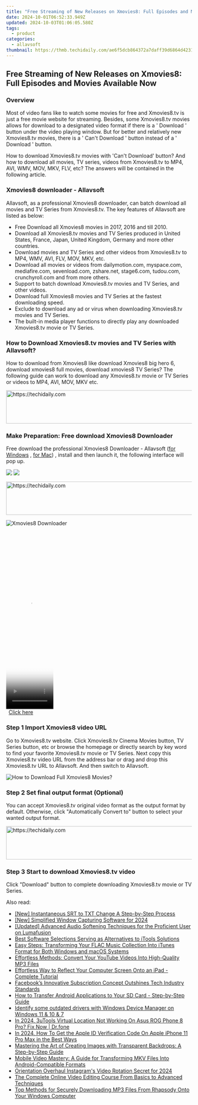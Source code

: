 ```yaml
---
title: "Free Streaming of New Releases on Xmovies8: Full Episodes and Movies Available Now"
date: 2024-10-01T06:52:33.949Z
updated: 2024-10-03T01:06:05.580Z
tags:
  - product
categories:
  - allavsoft
thumbnail: https://thmb.techidaily.com/ae6f5dcb864372a7daff39d6864d42313e356ceda57733053c900756165098c8.jpg
---
```


## Free Streaming of New Releases on Xmovies8: Full Episodes and Movies Available Now

### Overview

Most of video fans like to watch some movies for free and Xmovies8.tv is just a free movie website for streaming. Besides, some Xmovies8.tv movies allows for download to a designated video format if there is a ' Download ' button under the video playing window. But for better and relatively new Xmovies8.tv movies, there is a ' Can't Download ' button instead of a ' Download ' button.

How to download Xmovies8.tv movies with 'Can't Download' button? And how to download all movies, TV series, videos from Xmovies8.tv to MP4, AVI, WMV, MOV, MKV, FLV, etc? The answers will be contained in the following article.

### Xmovies8 downloader - Allavsoft

Allavsoft, as a professional Xmovies8 downloader, can batch download all movies and TV Series from Xmovies8.tv. The key features of Allavsoft are listed as below:

* Free Download all Xmovies8 movies in 2017, 2016 and till 2010.
* Download all Xmovies8.tv movies and TV Series produced in United States, France, Japan, United Kingdom, Germany and more other countries.
* Download movies and TV Series and other videos from Xmovies8.tv to MP4, WMV, AVI, FLV, MOV, MKV, etc.
* Download all movies or videos from dailymotion.com, myspace.com, mediafire.com, sevenload.com, zshare.net, stage6.com, tudou.com, crunchyroll.com and from more others.
* Support to batch download Xmovies8.tv movies and TV Series, and other videos.
* Download full Xmovies8 movies and TV Series at the fastest downloading speed.
* Exclude to download any ad or virus when downloading Xmovies8.tv movies and TV Series.
* The built-in media player functions to directly play any downloaded Xmovies8.tv movie or TV Series.

### How to Download Xmovies8.tv movies and TV Series with Allavsoft?

How to download from Xmovies8 like download Xmovies8 big hero 6, download xmovies8 full movies, download xmovies8 TV Series? The following guide can work to download any Xmovies8.tv movie or TV Series or videos to MP4, AVI, MOV, MKV etc.

<!-- affiliate ads begin -->
<a href="https://aligracehair.sjv.io/c/5597632/2012420/19272" target="_top" id="2012420">
  <img src="//a.impactradius-go.com/display-ad/19272-2012420" border="0" alt="https://techidaily.com" width="728" height="90"/>
</a>
<img height="0" width="0" src="https://aligracehair.sjv.io/i/5597632/2012420/19272" style="position:absolute;visibility:hidden;" border="0" />
<!-- affiliate ads end -->

### Make Preparation: Free download Xmovies8 Downloader

Free download the professional Xmovies8 Downloader - Allavsoft ([for Windows](https://tools.techidaily.com/allavsoft/products/) , [for Mac](https://tools.techidaily.com/allavsoft/products/)) , install and then launch it, the following interface will pop up.

[![](https://www.allavsoft.com/how-to/../images/how-to/free-download-win.jpg)](https://tools.techidaily.com/allavsoft/products/) [![](https://www.allavsoft.com/how-to/../images/how-to/free-download-mac.jpg)](https://tools.techidaily.com/allavsoft/products/)

<!-- affiliate ads begin -->
<a href="https://appsumo.8odi.net/c/5597632/2130885/7443" target="_top" id="2130885">
  <img src="//a.impactradius-go.com/display-ad/7443-2130885" border="0" alt="https://techidaily.com" width="600" height="90"/>
</a>
<img height="0" width="0" src="https://appsumo.8odi.net/i/5597632/2130885/7443" style="position:absolute;visibility:hidden;" border="0" />
<!-- affiliate ads end -->

![Xmovies8 Downloader](https://www.allavsoft.com/how-to/../images/allavsoft/screen-shot-600.jpg)

<!-- affiliate ads begin -->
<span id="1993651">
					<video width="128" height="480" style="cursor:pointer"
           poster="//a.impactradius-go.com/display-clicktoplayimage/1993651.png"
           onclick="if(!this.playClicked){this.play();this.setAttribute('controls',true);this.playClicked=true;}">
	   <source src="//a.impactradius-go.com/display-ad/22993-1993651">
	   <img src="//a.impactradius-go.com/display-clicktoplayimage/1993651.png" style="border: none; height: 100%; width: 100%; object-fit: contain">
	</video>
	<div style="width:80px;text-align:center"><a href="javascript:window.open(decodeURIComponent('https%3A%2F%2Fhomestyler.sjv.io%2Fc%2F5597632%2F1993651%2F22993'), '_blank');void(0);">Click here</a></div>
</span>
<img height="0" width="0" src="https://imp.pxf.io/i/5597632/1993651/22993" style="position:absolute;visibility:hidden;" border="0" />
<!-- affiliate ads end -->

### Step 1 Import Xmovies8 video URL

Go to Xmovies8.tv website. Click Xmovies8.tv Cinema Movies button, TV Series button, etc or browse the homepage or directly search by key word to find your favorite Xmovies8.tv movie or TV Series. Next copy this Xmovies8.tv video URL from the address bar or drag and drop this Xmovies8.tv URL to Allavsoft. And then switch to Allavsoft.

![How to Download Full Xmovies8 Movies?](https://www.allavsoft.com/how-to/../images/how-to/download-rtmp-video/download-rtmp-video.jpg)

### Step 2 Set final output format (Optional)

You can accept Xmovies8.tv original video format as the output format by default. Otherwise, click "Automatically Convert to" button to select your wanted output format.

<!-- affiliate ads begin -->
<a href="https://appsumo.8odi.net/c/5597632/2082539/7443" target="_top" id="2082539">
  <img src="//a.impactradius-go.com/display-ad/7443-2082539" border="0" alt="https://techidaily.com" width="728" height="90"/>
</a>
<img height="0" width="0" src="https://appsumo.8odi.net/i/5597632/2082539/7443" style="position:absolute;visibility:hidden;" border="0" />
<!-- affiliate ads end -->

### Step 3 Start to download Xmovies8.tv video

Click "Download" button to complete downloading Xmovies8.tv movie or TV Series.

<ins class="adsbygoogle"
     style="display:block"
     data-ad-format="autorelaxed"
     data-ad-client="ca-pub-7571918770474297"
     data-ad-slot="1223367746"></ins>

<ins class="adsbygoogle"
     style="display:block"
     data-ad-client="ca-pub-7571918770474297"
     data-ad-slot="8358498916"
     data-ad-format="auto"
     data-full-width-responsive="true"></ins>

<span class="atpl-alsoreadstyle">Also read:</span>
<div><ul>
<li><a href="https://extra-approaches.techidaily.com/new-instantaneous-srt-to-txt-change-a-step-by-step-process/"><u>[New] Instantaneous SRT to TXT Change A Step-by-Step Process</u></a></li>
<li><a href="https://screen-capture.techidaily.com/new-simplified-window-capturing-software-for-2024/"><u>[New] Simplified Window Capturing Software for 2024</u></a></li>
<li><a href="https://extra-hints.techidaily.com/updated-advanced-audio-softening-techniques-for-the-proficient-user-on-lumafusion/"><u>[Updated] Advanced Audio Softening Techniques for the Proficient User on Lumafusion</u></a></li>
<li><a href="https://discover-forum.techidaily.com/best-software-selections-serving-as-alternatives-to-itools-solutions/"><u>Best Software Selections Serving as Alternatives to iTools Solutions</u></a></li>
<li><a href="https://discover-forum.techidaily.com/easy-steps-transforming-your-flac-music-collection-into-itunes-format-for-both-windows-and-macos-systems/"><u>Easy Steps: Transforming Your FLAC Music Collection Into iTunes Format for Both Windows and macOS Systems</u></a></li>
<li><a href="https://discover-forum.techidaily.com/effortless-methods-convert-your-youtube-videos-into-high-quality-mp3-files/"><u>Effortless Methods: Convert Your YouTube Videos Into High-Quality MP3 Files</u></a></li>
<li><a href="https://discover-forum.techidaily.com/effortless-way-to-reflect-your-computer-screen-onto-an-ipad-complete-tutorial/"><u>Effortless Way to Reflect Your Computer Screen Onto an iPad - Complete Tutorial</u></a></li>
<li><a href="https://facebook.techidaily.com/facebooks-innovative-subscription-concept-outshines-tech-industry-standards/"><u>Facebook’s Innovative Subscription Concept Outshines Tech Industry Standards</u></a></li>
<li><a href="https://discover-forum.techidaily.com/how-to-transfer-android-applications-to-your-sd-card-step-by-step-guide/"><u>How to Transfer Android Applications to Your SD Card - Step-by-Step Guide</u></a></li>
<li><a href="https://review-topics.techidaily.com/identify-some-outdated-drivers-with-windows-device-manager-on-windows-11-and-10-and-7-by-drivereasy-guide/"><u>Identify some outdated drivers with Windows Device Manager on Windows 11 & 10 & 7</u></a></li>
<li><a href="https://change-location.techidaily.com/in-2024-3utools-virtual-location-not-working-on-asus-rog-phone-8-pro-fix-now-drfone-by-drfone-virtual-android/"><u>In 2024, 3uTools Virtual Location Not Working On Asus ROG Phone 8 Pro? Fix Now | Dr.fone</u></a></li>
<li><a href="https://apple-account.techidaily.com/in-2024-how-to-get-the-apple-id-verification-code-on-apple-iphone-11-pro-max-in-the-best-ways-by-drfone-ios/"><u>In 2024, How To Get the Apple ID Verification Code On Apple iPhone 11 Pro Max in the Best Ways</u></a></li>
<li><a href="https://discover-forum.techidaily.com/mastering-the-art-of-creating-images-with-transparent-backdrops-a-step-by-step-guide/"><u>Mastering the Art of Creating Images with Transparent Backdrops: A Step-by-Step Guide</u></a></li>
<li><a href="https://discover-forum.techidaily.com/mobile-video-mastery-a-guide-for-transforming-mkv-files-into-android-compatible-formats/"><u>Mobile Video Mastery: A Guide for Transforming MKV Files Into Android-Compatible Formats</u></a></li>
<li><a href="https://instagram-video-files.techidaily.com/orientation-overhaul-instagrams-video-rotation-secret-for-2024/"><u>Orientation Overhaul Instagram's Video Rotation Secret for 2024</u></a></li>
<li><a href="https://smart-video-creator.techidaily.com/the-complete-online-video-editing-course-from-basics-to-advanced-techniques/"><u>The Complete Online Video Editing Course From Basics to Advanced Techniques</u></a></li>
<li><a href="https://discover-forum.techidaily.com/top-methods-for-securely-downloading-mp3-files-from-rhapsody-onto-your-windows-computer/"><u>Top Methods for Securely Downloading MP3 Files From Rhapsody Onto Your Windows Computer</u></a></li>
</ul></div>

